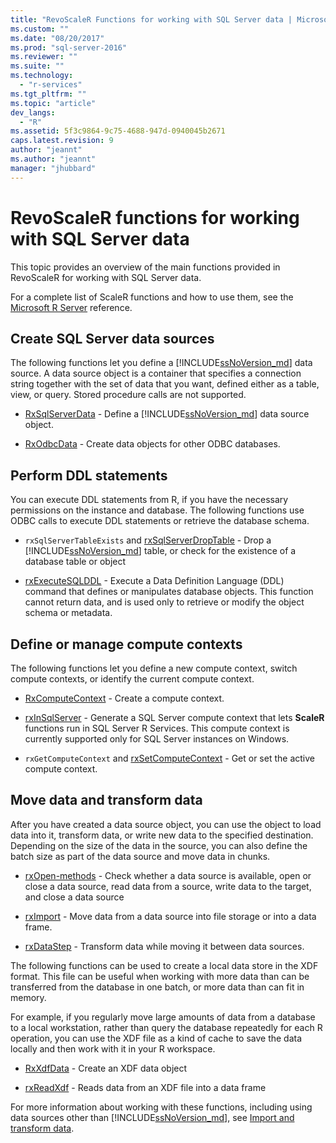 ```yaml
---
title: "RevoScaleR Functions for working with SQL Server data | Microsoft Docs"
ms.custom: ""
ms.date: "08/20/2017"
ms.prod: "sql-server-2016"
ms.reviewer: ""
ms.suite: ""
ms.technology: 
  - "r-services"
ms.tgt_pltfrm: ""
ms.topic: "article"
dev_langs: 
  - "R"
ms.assetid: 5f3c9864-9c75-4688-947d-0940045b2671
caps.latest.revision: 9
author: "jeannt"
ms.author: "jeannt"
manager: "jhubbard"
---
```

# RevoScaleR functions for working with SQL Server data

This topic provides an overview of the main functions provided in RevoScaleR for working with SQL Server data. 

For a complete list of ScaleR functions and how to use them, see the [Microsoft R Server](https://docs.microsoft.com/r-server/r-reference/revoscaler/revoscaler) reference.

## Create SQL Server data sources

The following functions let you define a [!INCLUDE[ssNoVersion_md](../../includes/ssnoversion-md.md)] data source. A data source object is a container that specifies a connection string together with the set of data that you want, defined either as a table, view, or query. Stored procedure calls are not supported.

+ [RxSqlServerData](https://docs.microsoft.com/r-server/r-reference/revoscaler/rxsqlserverdata) - Define a [!INCLUDE[ssNoVersion_md](../../includes/ssnoversion-md.md)] data source object.

+ [RxOdbcData](https://docs.microsoft.com/r-server/r-reference/revoscaler/rxodbcdata) - Create data objects for other ODBC databases. 

## Perform DDL statements

You can execute DDL statements from R, if you have the necessary permissions on the instance and database. The following functions use ODBC calls to execute DDL statements or retrieve the database schema.

+ `rxSqlServerTableExists` and [rxSqlServerDropTable](https://docs.microsoft.com/r-server/r-reference/revoscaler/rxsqlserverdroptable) - Drop a [!INCLUDE[ssNoVersion_md](../../includes/ssnoversion-md.md)] table, or check for the existence of a database table or object

+ [rxExecuteSQLDDL](https://docs.microsoft.com/r-server/r-reference/revoscaler/rxexecutesqlddl) - Execute a Data Definition Language (DDL) command that defines or manipulates database objects. This function cannot return data, and is used only to retrieve or modify the object schema or metadata.

## Define or manage compute contexts

The following functions let you define a new compute context, switch compute contexts, or identify the current compute context.

+ [RxComputeContext](https://docs.microsoft.com/r-server/r-reference/revoscaler/rxcomputecontext) - Create a compute context.

+ [rxInSqlServer](https://docs.microsoft.com/r-server/r-reference/revoscaler/rxinsqlserver) - Generate a SQL Server compute context that lets **ScaleR** functions run in SQL Server R Services. This compute context is currently supported only for SQL Server instances on Windows.

+ `rxGetComputeContext` and [rxSetComputeContext](https://docs.microsoft.com/r-server/r-reference/revoscaler/rxgetcomputecontext) - Get or set the active compute context.

## Move data and transform data

After you have created a data source object, you can use the object to load data into it, transform data, or write new data to the specified destination. Depending on the size of the data in the source, you can also define the batch size as part of the data source and move data in chunks.

+ [rxOpen-methods](https://docs.microsoft.com/r-server/r-reference/revoscaler/rxopen-methods) - Check whether a data source is available, open or close a data source, read data from a source, write data to the target, and close a data source

+ [rxImport](https://docs.microsoft.com/r-server/r-reference/revoscaler/rximport) - Move data from a data source into file storage or into a data frame.

+ [rxDataStep](https://docs.microsoft.com/r-server/r-reference/revoscaler/rxdatastep) - Transform data while moving it between data sources.

The following functions can be used to create a local data store in the XDF format. This file can be useful when working with more data than can be transferred from the database in one batch, or more data than can fit in memory.

For example, if you regularly move large amounts of data from a database to a local workstation, rather than query the database repeatedly for each R operation, you can use the XDF file as a kind of cache to save the data locally and then work with it in your R workspace.

+ [RxXdfData](https://docs.microsoft.com/r-server/r-reference/revoscaler/rxxdfdata) - Create an XDF data object

+ [rxReadXdf](https://docs.microsoft.com/r-server/r-reference/revoscaler/rxreadxdf) - Reads data from an XDF file into a data frame

For more information about working with these functions, including using data sources other than [!INCLUDE[ssNoVersion_md](../../includes/ssnoversion-md.md)], see [Import and transform data](https://docs.microsoft.com/r-server/r-reference/revoscaler/rxodbcdata).
